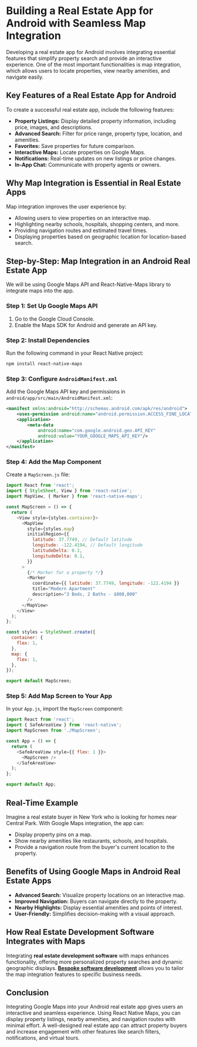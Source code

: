 # Building a Real Estate App for Android with Seamless Map Integration

Developing a real estate app for Android involves integrating essential features that simplify property search and provide an interactive experience. One of the most important functionalities is map integration, which allows users to locate properties, view nearby amenities, and navigate easily.

## Key Features of a Real Estate App for Android

To create a successful real estate app, include the following features:

- **Property Listings:** Display detailed property information, including price, images, and descriptions.
- **Advanced Search:** Filter for price range, property type, location, and amenities.
- **Favorites:** Save properties for future comparison.
- **Interactive Maps:** Locate properties on Google Maps.
- **Notifications:** Real-time updates on new listings or price changes.
- **In-App Chat:** Communicate with property agents or owners.

## Why Map Integration is Essential in Real Estate Apps

Map integration improves the user experience by:

- Allowing users to view properties on an interactive map.
- Highlighting nearby schools, hospitals, shopping centers, and more.
- Providing navigation routes and estimated travel times.
- Displaying properties based on geographic location for location-based search.

## Step-by-Step: Map Integration in an Android Real Estate App

We will be using Google Maps API and React-Native-Maps library to integrate maps into the app.

### Step 1: Set Up Google Maps API

1. Go to the Google Cloud Console.
2. Enable the Maps SDK for Android and generate an API key.

### Step 2: Install Dependencies

Run the following command in your React Native project:

```bash
npm install react-native-maps
```

### Step 3: Configure `AndroidManifest.xml`

Add the Google Maps API key and permissions in `android/app/src/main/AndroidManifest.xml`:

```xml
<manifest xmlns:android="http://schemas.android.com/apk/res/android">
    <uses-permission android:name="android.permission.ACCESS_FINE_LOCATION"/>
    <application>
        <meta-data
            android:name="com.google.android.geo.API_KEY"
            android:value="YOUR_GOOGLE_MAPS_API_KEY"/>
    </application>
</manifest>
```

### Step 4: Add the Map Component

Create a `MapScreen.js` file:

```javascript
import React from 'react';
import { StyleSheet, View } from 'react-native';
import MapView, { Marker } from 'react-native-maps';

const MapScreen = () => {
  return (
    <View style={styles.container}>
      <MapView
        style={styles.map}
        initialRegion={{
          latitude: 37.7749, // Default latitude
          longitude: -122.4194, // Default longitude
          latitudeDelta: 0.1,
          longitudeDelta: 0.1,
        }}
      >
        {/* Marker for a property */}
        <Marker
          coordinate={{ latitude: 37.7749, longitude: -122.4194 }}
          title="Modern Apartment"
          description="3 Beds, 2 Baths - $800,000"
        />
      </MapView>
    </View>
  );
};

const styles = StyleSheet.create({
  container: {
    flex: 1,
  },
  map: {
    flex: 1,
  },
});

export default MapScreen;
```

### Step 5: Add Map Screen to Your App

In your `App.js`, import the `MapScreen` component:

```javascript
import React from 'react';
import { SafeAreaView } from 'react-native';
import MapScreen from './MapScreen';

const App = () => {
  return (
    <SafeAreaView style={{ flex: 1 }}>
      <MapScreen />
    </SafeAreaView>
  );
};

export default App;
```

## Real-Time Example

Imagine a real estate buyer in New York who is looking for homes near Central Park. With Google Maps integration, the app can:

- Display property pins on a map.
- Show nearby amenities like restaurants, schools, and hospitals.
- Provide a navigation route from the buyer's current location to the property.

## Benefits of Using Google Maps in Android Real Estate Apps

- **Advanced Search:** Visualize property locations on an interactive map.
- **Improved Navigation:** Buyers can navigate directly to the property.
- **Nearby Highlights:** Display essential amenities and points of interest.
- **User-Friendly:** Simplifies decision-making with a visual approach.

## How Real Estate Development Software Integrates with Maps

Integrating **real estate development software** with maps enhances functionality, offering more personalized property searches and dynamic geographic displays. **[Bespoke software development](https://codercrew.xyz)** allows you to tailor the map integration features to specific business needs.

## Conclusion

Integrating Google Maps into your Android real estate app gives users an interactive and seamless experience. Using React Native Maps, you can display property listings, nearby amenities, and navigation routes with minimal effort. A well-designed real estate app can attract property buyers and increase engagement with other features like search filters, notifications, and virtual tours.
```
